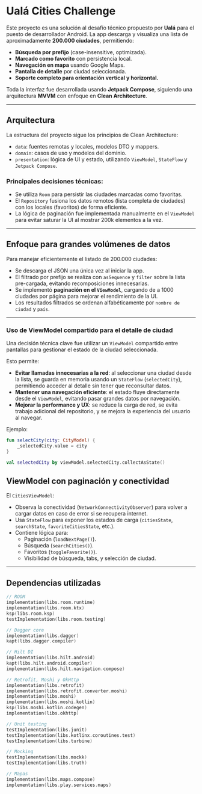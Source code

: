# Ualá Cities Challenge

Este proyecto es una solución al desafío técnico propuesto por **Ualá** para el puesto de desarrollador Android. La app descarga y visualiza una lista de aproximadamente **200.000 ciudades**, permitiendo:

- **Búsqueda por prefijo** (case-insensitive, optimizada).
- **Marcado como favorito** con persistencia local.
- **Navegación en mapa** usando Google Maps.
- **Pantalla de detalle** por ciudad seleccionada.
- **Soporte completo para orientación vertical y horizontal.**

Toda la interfaz fue desarrollada usando **Jetpack Compose**, siguiendo una arquitectura **MVVM** con enfoque en **Clean Architecture**.

---

## Arquitectura

La estructura del proyecto sigue los principios de Clean Architecture:

- `data`: fuentes remotas y locales, modelos DTO y mappers.
- `domain`: casos de uso y modelos del dominio.
- `presentation`: lógica de UI y estado, utilizando `ViewModel`, `StateFlow` y `Jetpack Compose`.

### Principales decisiones técnicas:

- Se utiliza `Room` para persistir las ciudades marcadas como favoritas.
- El `Repository` fusiona los datos remotos (lista completa de ciudades) con los locales (favoritos) de forma eficiente.
- La lógica de paginación fue implementada manualmente en el `ViewModel` para evitar saturar la UI al mostrar 200k elementos a la vez.

---

## Enfoque para grandes volúmenes de datos

Para manejar eficientemente el listado de 200.000 ciudades:

- Se descarga el JSON una única vez al iniciar la app.
- El filtrado por prefijo se realiza con `asSequence` y `filter` sobre la lista pre-cargada, evitando recomposiciones innecesarias.
- Se implementó **paginación en el `ViewModel`**, cargando de a 1000 ciudades por página para mejorar el rendimiento de la UI.
- Los resultados filtrados se ordenan alfabéticamente por `nombre de ciudad` y `país`.

---


### Uso de ViewModel compartido para el detalle de ciudad

Una decisión técnica clave fue utilizar un `ViewModel` compartido entre pantallas para gestionar el estado de la ciudad seleccionada.

Esto permite:

- **Evitar llamadas innecesarias a la red**: al seleccionar una ciudad desde la lista, se guarda en memoria usando un `StateFlow` (`selectedCity`), permitiendo acceder al detalle sin tener que reconsultar datos.
- **Mantener una navegación eficiente**: el estado fluye directamente desde el `ViewModel`, evitando pasar grandes datos por navegación.
- **Mejorar la performance y UX**: se reduce la carga de red, se evita trabajo adicional del repositorio, y se mejora la experiencia del usuario al navegar.

Ejemplo:

```kotlin
fun selectCity(city: CityModel) {
    _selectedCity.value = city
}

val selectedCity by viewModel.selectedCity.collectAsState()
```

## ViewModel con paginación y conectividad

El `CitiesViewModel`:

- Observa la conectividad (`NetworkConnectivityObserver`) para volver a cargar datos en caso de error si se recupera internet.
- Usa `StateFlow` para exponer los estados de carga (`citiesState`, `searchState`, `favoriteCitiesState`, etc.).
- Contiene lógica para:
  - Paginación (`loadNextPage()`).
  - Búsqueda (`searchCities()`).
  - Favoritos (`toggleFavorite()`).
  - Visibilidad de búsqueda, tabs, y selección de ciudad.


---

## Dependencias utilizadas

```kotlin
// ROOM
implementation(libs.room.runtime)
implementation(libs.room.ktx)
ksp(libs.room.ksp)
testImplementation(libs.room.testing)

// Dagger core
implementation(libs.dagger)
kapt(libs.dagger.compiler)

// Hilt DI
implementation(libs.hilt.android)
kapt(libs.hilt.android.compiler)
implementation(libs.hilt.navigation.compose)

// Retrofit, Moshi y OkHttp
implementation(libs.retrofit)
implementation(libs.retrofit.converter.moshi)
implementation(libs.moshi)
implementation(libs.moshi.kotlin)
ksp(libs.moshi.kotlin.codegen)
implementation(libs.okhttp)

// Unit testing
testImplementation(libs.junit)
testImplementation(libs.kotlinx.coroutines.test)
testImplementation(libs.turbine)

// Mocking
testImplementation(libs.mockk)
testImplementation(libs.truth)

// Mapas
implementation(libs.maps.compose)
implementation(libs.play.services.maps)
